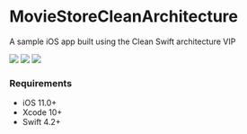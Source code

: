 # MovieStoreCleanArchitecture
A sample iOS app built using the Clean Swift architecture VIP

![](https://img.shields.io/badge/build-passing-brightgreen.svg)
![](https://img.shields.io/badge/platform-iOS-lightgrey.svg)
![](https://img.shields.io/badge/license-MIT-green.svg)

### Requirements
- iOS 11.0+ 
- Xcode 10+
- Swift 4.2+
